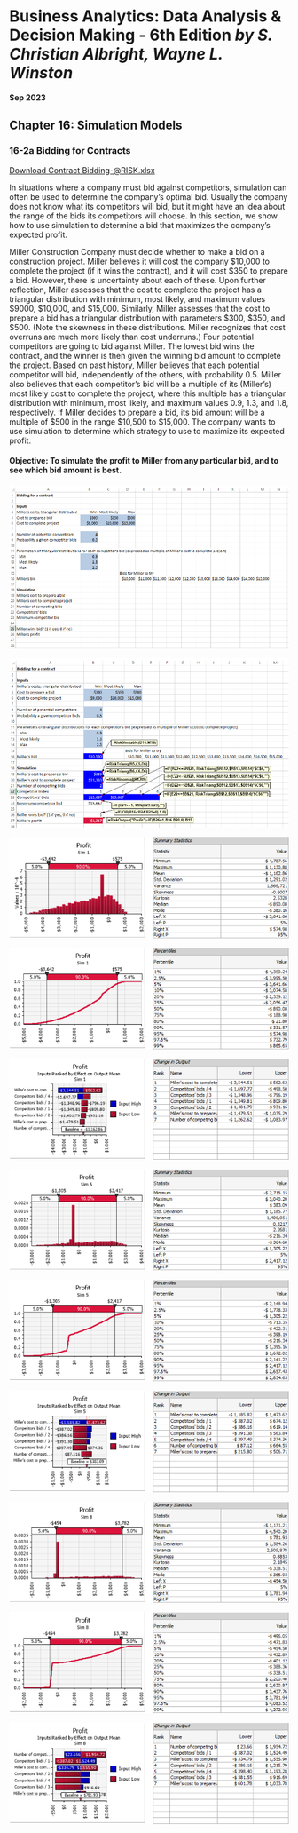 # Business Analytics: Data Analysis & Decision Making - 6th Edition *by S. Christian Albright, Wayne L. Winston*

**Sep 2023**

## Chapter 16: Simulation Models

### 16-2a Bidding for Contracts

[Download Contract Bidding-@RISK.xlsx](https://github.com/xxxxyyyy80008/Business-Analytics-Data-Analysis-Decision-Making/blob/main/Excel%20Models/chapter%2016/Contract%20Bidding-%40RISK.xlsx)

In situations where a company must bid against competitors, simulation can often be used to determine the company’s optimal bid. Usually the company does not know what its competitors will bid, but it might have an idea about the range of the bids its competitors will choose. In this section, we show how to use simulation to determine a bid that maximizes the company’s expected profit.

Miller Construction Company must decide whether to make a bid on a construction project. Miller believes it will cost the company $10,000 to complete the project (if it wins the contract), and it will cost $350 to prepare a bid. However, there is uncertainty about each of these. Upon further reflection, Miller assesses that the cost to complete the project has a triangular distribution with minimum, most likely, and maximum values $9000, $10,000, and $15,000. Similarly, Miller assesses that the cost to prepare a bid has a triangular distribution with parameters $300, $350, and $500. (Note the skewness in these distributions. Miller recognizes that cost overruns are much more likely than cost underruns.) Four potential competitors are going to bid against Miller. The lowest bid wins the contract, and the winner is then given the winning bid amount to complete the project. Based on past history, Miller believes that each potential competitor will bid, independently of the others, with probability 0.5. Miller also believes that each competitor’s bid will be a multiple of its (Miller’s) most likely cost to complete the project, where this multiple has a triangular distribution with minimum, most likely, and maximum values 0.9, 1.3, and 1.8, respectively. If Miller decides to prepare a bid, its bid amount will be a multiple of $500 in the range $10,500 to $15,000. The company wants to use simulation to determine which strategy to use to maximize its expected profit.

#### Objective: To simulate the profit to Miller from any particular bid, and to see which bid amount is best.

![png](https://github.com/xxxxyyyy80008/Business-Analytics-Data-Analysis-Decision-Making/blob/main/img/ch16/cb_1.png)

![png](https://github.com/xxxxyyyy80008/Business-Analytics-Data-Analysis-Decision-Making/blob/main/img/ch16/cb_2.png)

![png](https://github.com/xxxxyyyy80008/Business-Analytics-Data-Analysis-Decision-Making/blob/main/img/ch16/cb_3.png)

![png](https://github.com/xxxxyyyy80008/Business-Analytics-Data-Analysis-Decision-Making/blob/main/img/ch16/cb_4.png)

![png](https://github.com/xxxxyyyy80008/Business-Analytics-Data-Analysis-Decision-Making/blob/main/img/ch16/cb_5.png)

![png](https://github.com/xxxxyyyy80008/Business-Analytics-Data-Analysis-Decision-Making/blob/main/img/ch16/cb_6.png)

![png](https://github.com/xxxxyyyy80008/Business-Analytics-Data-Analysis-Decision-Making/blob/main/img/ch16/cb_7.png)

![png](https://github.com/xxxxyyyy80008/Business-Analytics-Data-Analysis-Decision-Making/blob/main/img/ch16/cb_8.png)

![png](https://github.com/xxxxyyyy80008/Business-Analytics-Data-Analysis-Decision-Making/blob/main/img/ch16/cb_9.png)

![png](https://github.com/xxxxyyyy80008/Business-Analytics-Data-Analysis-Decision-Making/blob/main/img/ch16/cb_10.png)

![png](https://github.com/xxxxyyyy80008/Business-Analytics-Data-Analysis-Decision-Making/blob/main/img/ch16/cb_11.png)
